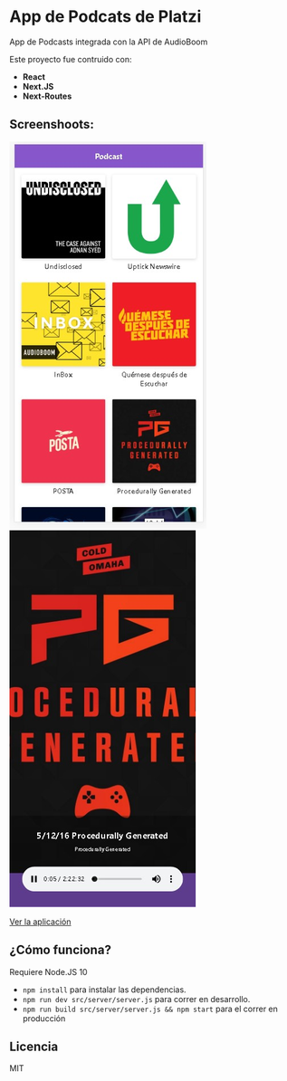 # App de Podcats de Platzi

App de Podcasts integrada con la API de AudioBoom 

Este proyecto fue contruido con:

* **React**
* **Next.JS**
* **Next-Routes**

## Screenshoots:

![Captura de la App](./.readme-static/Screenshot_2.jpg)
![Captura de la App](./.readme-static/Screenshot_1.jpg)

[Ver la aplicación]()

## ¿Cómo funciona?

Requiere Node.JS 10

* `npm install` para instalar las dependencias.
* `npm run dev src/server/server.js` para correr en desarrollo.
* `npm run build src/server/server.js && npm start` para el correr en producción

## Licencia
MIT